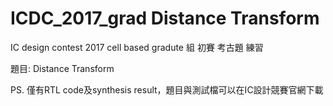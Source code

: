 # ICDC_2017_grad Distance Transform
IC design contest 2017 cell based gradute 組 初賽 考古題 練習

題目: Distance Transform

PS. 僅有RTL code及synthesis result，題目與測試檔可以在IC設計競賽官網下載
